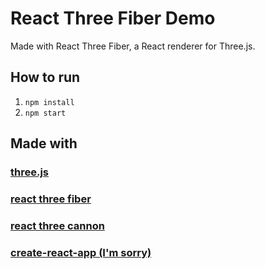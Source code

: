 # React Three Fiber Demo
Made with React Three Fiber, a React renderer for Three.js. 

## How to run

1. `npm install`
2. `npm start`

## Made with

### [three.js](https://threejs.org/)
### [react three fiber](https://docs.pmnd.rs/react-three-fiber/getting-started/introduction)
### [react three cannon](https://github.com/pmndrs/use-cannon/tree/master/packages/react-three-cannon#readme)
### [create-react-app (I'm sorry)](https://github.com/facebook/create-react-app)
